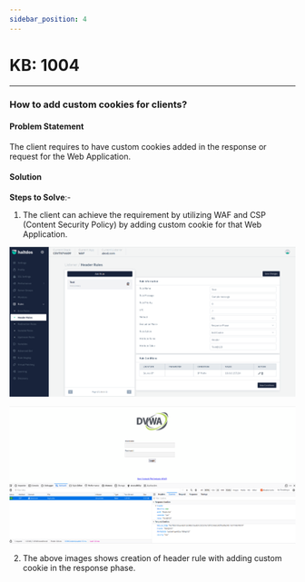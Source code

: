 ```yaml
---
sidebar_position: 4
---
```


# KB: 1004

-------

### **How to add custom cookies for clients?**

#### **Problem Statement**

The client requires to have custom cookies added in the response or request for the Web Application.

#### **Solution**

**Steps to Solve**:-

1. The client can achieve the requirement by utilizing WAF and CSP (Content Security Policy) by adding custom cookie for that Web Application.

![kb-1004](/img/waf/v7/kb/header_rule_kb_1004_1.png)

![kb-1004](/img/waf/v7/kb/browser_kb_1004_2.png)

2. The above images shows creation of header rule with adding custom cookie in the response phase.
